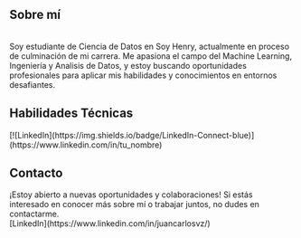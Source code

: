 <h2>Sobre mí</h2>
<br>
Soy estudiante de Ciencia de Datos en Soy Henry, actualmente en proceso de culminación de mi carrera. Me apasiona el campo del Machine Learning, Ingeniería y Analisis de Datos, y estoy buscando oportunidades profesionales para aplicar mis habilidades y conocimientos en entornos desafiantes.

<h2>Habilidades Técnicas</h2>
[![LinkedIn](https://img.shields.io/badge/LinkedIn-Connect-blue)](https://www.linkedin.com/in/tu_nombre)


<br>
<h2>Contacto</h2>
¡Estoy abierto a nuevas oportunidades y colaboraciones! Si estás interesado en conocer más sobre mí o trabajar juntos, no dudes en contactarme.
<br>
[LinkedIn](https://www.linkedin.com/in/juancarlosvz/) 

